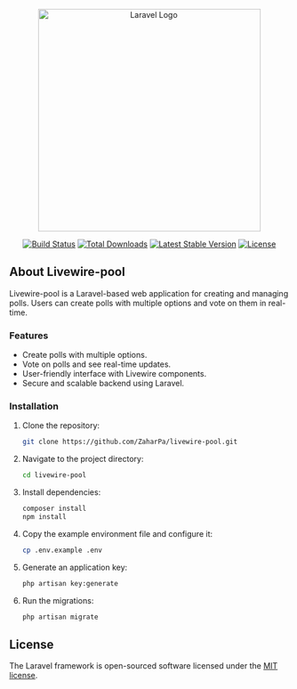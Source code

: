 <p align="center"><a href="https://laravel.com" target="_blank"><img src="https://raw.githubusercontent.com/laravel/art/master/logo-lockup/5%20SVG/2%20CMYK/1%20Full%20Color/laravel-logolockup-cmyk-red.svg" width="400" alt="Laravel Logo"></a></p>

<p align="center">
<a href="https://github.com/laravel/framework/actions"><img src="https://github.com/laravel/framework/workflows/tests/badge.svg" alt="Build Status"></a>
<a href="https://packagist.org/packages/laravel/framework"><img src="https://img.shields.io/packagist/dt/laravel/framework" alt="Total Downloads"></a>
<a href="https://packagist.org/packages/laravel/framework"><img src="https://img.shields.io/packagist/v/laravel/framework" alt="Latest Stable Version"></a>
<a href="https://packagist.org/packages/laravel/framework"><img src="https://img.shields.io/packagist/l/laravel/framework" alt="License"></a>
</p>

## About Livewire-pool

Livewire-pool is a Laravel-based web application for creating and managing polls. Users can create polls with multiple options and vote on them in real-time.

### Features

- Create polls with multiple options.
- Vote on polls and see real-time updates.
- User-friendly interface with Livewire components.
- Secure and scalable backend using Laravel.

### Installation

1. Clone the repository:
    ```sh
    git clone https://github.com/ZaharPa/livewire-pool.git
    ```
2. Navigate to the project directory:
    ```sh
    cd livewire-pool
    ```
3. Install dependencies:
    ```sh
    composer install
    npm install
    ```
4. Copy the example environment file and configure it:
    ```sh
    cp .env.example .env
    ```
5. Generate an application key:
    ```sh
    php artisan key:generate
    ```
6. Run the migrations:
    ```sh
    php artisan migrate
    ```

## License

The Laravel framework is open-sourced software licensed under the [MIT license](https://opensource.org/licenses/MIT).
